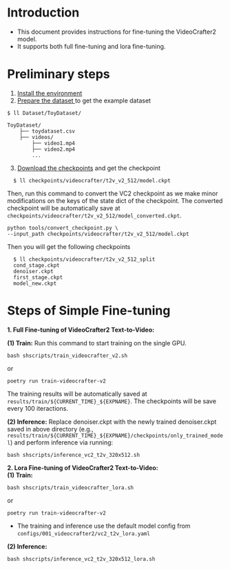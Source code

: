 
# Introduction
- This document provides instructions for fine-tuning the VideoCrafter2 model.
- It supports both full fine-tuning and lora fine-tuning.



# Preliminary steps
  1) [Install the environment](#1prepare-environment)
  2) [Prepare the dataset   ](#41-prepare-dataset) to get the example dataset
```
$ ll Dataset/ToyDataset/

ToyDataset/
    ├── toydataset.csv
    ├── videos/
        ├── video1.mp4
        ├── video2.mp4
        ...
```
  3) [Download the checkpoints](docs/CHECKPOINTS.md) and get the checkpoint
```
  $ ll checkpoints/videocrafter/t2v_v2_512/model.ckpt
```
Then, run this command to convert the VC2 checkpoint as we make minor modifications on the keys of the state dict of the checkpoint. The converted checkpoint will be automatically save at `checkpoints/videocrafter/t2v_v2_512/model_converted.ckpt`.
```
python tools/convert_checkpoint.py \
--input_path checkpoints/videocrafter/t2v_v2_512/model.ckpt
```
Then you will get the following checkpoints
```
  $ ll checkpoints/videocrafter/t2v_v2_512_split
  cond_stage.ckpt
  denoiser.ckpt
  first_stage.ckpt
  model_new.ckpt
```

# Steps of Simple Fine-tuning
**1. Full Fine-tuning of VideoCrafter2 Text-to-Video:**

**(1) Train:** Run this command to start training on the single GPU. 
```
bash shscripts/train_videocrafter_v2.sh
```
or
```
poetry run train-videocrafter-v2
```

The training results will be automatically saved at `results/train/${CURRENT_TIME}_${EXPNAME}`. The checkpoints will be save every 100 iteractions.

**(2) Inference:** Replace denoiser.ckpt with the newly trained denoiser.ckpt saved in above directory (e.g., `results/train/${CURRENT_TIME}_${EXPNAME}/checkpoints/only_trained_model`) and perform inference via running:
```
bash shscripts/inference_vc2_t2v_320x512.sh
```

**2. Lora Fine-tuning of VideoCrafter2 Text-to-Video:**  
**(1) Train:**

```
bash shscripts/train_videocrafter_lora.sh
```
or
```
poetry run train-videocrafter-v2
```

- The training and inference use the default model config from `configs/001_videocrafter2/vc2_t2v_lora.yaml`

**(2) Inference:**
```
bash shscripts/inference_vc2_t2v_320x512_lora.sh
```
